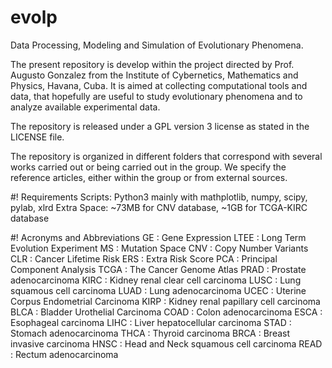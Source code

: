 # evolp
Data Processing, Modeling and Simulation of Evolutionary Phenomena.

The present repository is develop within the project directed by 
Prof. Augusto Gonzalez from the Institute of Cybernetics, 
Mathematics and Physics, Havana, Cuba. It is aimed at collecting 
computational tools and data, that hopefully are useful to study 
evolutionary phenomena and to analyze available experimental data.

The repository is released under a GPL version 3 license as 
stated in the LICENSE file.

The repository is organized in different folders that correspond
with several works carried out or being carried out in the group.
We specify the reference articles, either within the group or
from external sources.

#! Requirements
Scripts: Python3 mainly with mathplotlib, numpy, scipy, pylab, xlrd
Extra Space: ~73MB for CNV database, ~1GB for TCGA-KIRC database

#! Acronyms and Abbreviations
GE   : Gene Expression
LTEE : Long Term Evolution Experiment
MS   : Mutation Space
CNV  : Copy Number Variants
CLR  : Cancer Lifetime Risk
ERS  : Extra Risk Score
PCA  : Principal Component Analysis
TCGA : The Cancer Genome Atlas 
PRAD : Prostate adenocarcinoma
KIRC : Kidney renal clear cell carcinoma
LUSC : Lung squamous cell carcinoma
LUAD : Lung adenocarcinoma
UCEC : Uterine Corpus Endometrial Carcinoma
KIRP : Kidney renal papillary cell carcinoma
BLCA : Bladder Urothelial Carcinoma
COAD : Colon adenocarcinoma
ESCA : Esophageal carcinoma
LIHC : Liver hepatocellular carcinoma
STAD : Stomach adenocarcinoma
THCA : Thyroid carcinoma
BRCA : Breast invasive carcinoma
HNSC : Head and Neck squamous cell carcinoma
READ : Rectum adenocarcinoma

